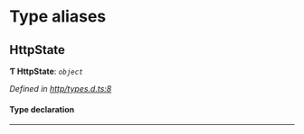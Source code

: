 

# Type aliases

<a id="httpstate"></a>

##  HttpState

**Ƭ HttpState**: *`object`*

*Defined in [http/types.d.ts:8](https://github.com/polkadot-js/api/blob/17aa24c/packages/api-provider/src/http/types.d.ts#L8)*

#### Type declaration

___

